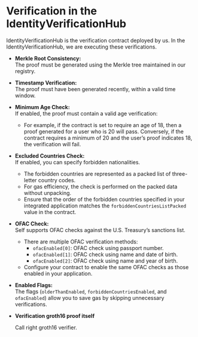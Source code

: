 # Verification in the IdentityVerificationHub

IdentityVerificationHub is the verification contract deployed by us. In the IdentityVerificationHub, we are executing these verifications.

* **Merkle Root Consistency:**\
  The proof must be generated using the Merkle tree maintained in our registry.
* **Timestamp Verification:**\
  The proof must have been generated recently, within a valid time window.
* **Minimum Age Check:**\
  If enabled, the proof must contain a valid age verification:
  * For example, if the contract is set to require an age of 18, then a proof generated for a user who is 20 will pass. Conversely, if the contract requires a minimum of 20 and the user’s proof indicates 18, the verification will fail.
* **Excluded Countries Check:**\
  If enabled, you can specify forbidden nationalities.
  * The forbidden countries are represented as a packed list of three-letter country codes.
  * For gas efficiency, the check is performed on the packed data without unpacking.
  * Ensure that the order of the forbidden countries specified in your integrated application matches the `forbiddenCountriesListPacked` value in the contract.
* **OFAC Check:**\
  Self supports OFAC checks against the U.S. Treasury’s sanctions list.
  * There are multiple OFAC verification methods:
    * `ofacEnabled[0]`: OFAC check using passport number.
    * `ofacEnabled[1]`: OFAC check using name and date of birth.
    * `ofacEnabled[2]`: OFAC check using name and year of birth.
  * Configure your contract to enable the same OFAC checks as those enabled in your application.
* **Enabled Flags:**\
  The flags (`olderThanEnabled`, `forbiddenCountriesEnabled`, and `ofacEnabled`) allow you to save gas by skipping unnecessary verifications.
*   **Verification groth16 proof itself**

    Call right groth16 verifier.
